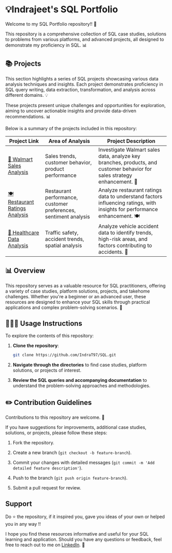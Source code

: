 # 💡Indrajeet's SQL Portfolio

Welcome to my SQL Portfolio repository!! 🚀

This repository is a comprehensive collection of SQL case studies, solutions to problems from various platforms, and advanced projects, all designed to demonstrate my proficiency in SQL. 📊

## 📚 Projects

This section highlights a series of SQL projects showcasing various data analysis techniques and insights. Each project demonstrates proficiency in SQL query writing, data extraction, transformation, and analysis across different domains. 💡

These projects present unique challenges and opportunities for exploration, aiming to uncover actionable insights and provide data-driven recommendations. 📊

Below is a summary of the projects included in this repository:

| Project Link | Area of Analysis | Project Description | 
|---|---|---|
|  [🏪 Walmart Sales Analysis]([./projects/walmart-sales-analysis/](https://github.com/IndraT97/Everything-About-SQL/tree/main/Walmart%20Data%20Analysis)) | Sales trends, customer behavior, product performance | Investigate Walmart sales data, analyze key branches, products, and customer behavior for sales strategy enhancement. 🛒|  
|  [🍽️ Restaurant Ratings Analysis](https://github.com/IndraT97/Everything-About-SQL/tree/main/restaurant-ratings-analysis) | Restaurant performance, customer preferences, sentiment analysis | Analyze restaurant ratings data to understand factors influencing ratings, with insights for performance enhancement. 🍽️| 
|  [🏥 Healthcare Data Analysis](https://github.com/IndraT97/Everything-About-SQL/tree/main/Healthcare%20Data%20Analysis) | Traffic safety, accident trends, spatial analysis | Analyze vehicle accident data to identify trends, high-risk areas, and factors contributing to accidents. 🚦 | 

## 📊 Overview

This repository serves as a valuable resource for SQL practitioners, offering a variety of case studies, platform solutions, projects, and takehome challenges. Whether you're a beginner or an advanced user, these resources are designed to enhance your SQL skills through practical applications and complex problem-solving scenarios. 🎯

## 👩🏻‍💻 Usage Instructions

To explore the contents of this repository:

1. **Clone the repository**:

    ```sh
    git clone https://github.com/IndraT97/SQL.git
    ```

2. **Navigate through the directories** to find case studies, platform solutions, or projects of interest.

3. **Review the SQL queries and accompanying documentation** to understand the problem-solving approaches and methodologies.


## ✏️ Contribution Guidelines

Contributions to this repository are welcome. 🚀

If you have suggestions for improvements, additional case studies, solutions, or projects, please follow these steps:

1. Fork the repository.

2. Create a new branch (`git checkout -b feature-branch`).

3. Commit your changes with detailed messages (`git commit -m 'Add detailed feature description'`).

4. Push to the branch (`git push origin feature-branch`).

5. Submit a pull request for review.

## Support

Do ⭐ the repository, if it inspired you, gave you ideas of your own or helped you in any way !!

I hope you find these resources informative and useful for your SQL learning and application. Should you have any questions or feedback, feel free to reach out to me on [LinkedIn](https://www.linkedin.com/in/i97/). 🙌


